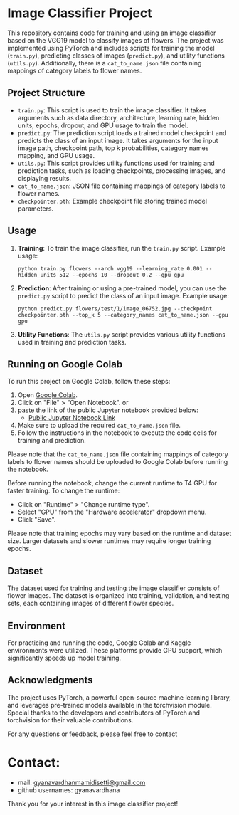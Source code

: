 # Image Classifier Project 

This repository contains code for training and using an image classifier based on the VGG19 model to classify images of flowers. The project was implemented using PyTorch and includes scripts for training the model (`train.py`), predicting classes of images (`predict.py`), and utility functions (`utils.py`). Additionally, there is a `cat_to_name.json` file containing mappings of category labels to flower names.

## Project Structure

- `train.py`: This script is used to train the image classifier. It takes arguments such as data directory, architecture, learning rate, hidden units, epochs, dropout, and GPU usage to train the model.
- `predict.py`: The prediction script loads a trained model checkpoint and predicts the class of an input image. It takes arguments for the input image path, checkpoint path, top k probabilities, category names mapping, and GPU usage.
- `utils.py`: This script provides utility functions used for training and prediction tasks, such as loading checkpoints, processing images, and displaying results.
- `cat_to_name.json`: JSON file containing mappings of category labels to flower names.
- `checkpointer.pth`: Example checkpoint file storing trained model parameters.

## Usage

1. **Training**: To train the image classifier, run the `train.py` script. Example usage:
    ```
    python train.py flowers --arch vgg19 --learning_rate 0.001 --hidden_units 512 --epochs 10 --dropout 0.2 --gpu gpu
    ```

2. **Prediction**: After training or using a pre-trained model, you can use the `predict.py` script to predict the class of an input image. Example usage:
    ```
    python predict.py flowers/test/1/image_06752.jpg --checkpoint checkpointer.pth --top_k 5 --category_names cat_to_name.json --gpu gpu
    ```

3. **Utility Functions**: The `utils.py` script provides various utility functions used in training and prediction tasks.

## Running on Google Colab

To run this project on Google Colab, follow these steps:

1. Open [Google Colab](https://colab.research.google.com/).
2. Click on "File" > "Open Notebook". or
3. paste the link of the public Jupyter notebook provided below:
   - [Public Jupyter Notebook Link](https://colab.research.google.com/drive/1cBMladdWBoiQQXb1VTTO3CDzrYcasEVP?usp=sharing)
4. Make sure to upload the required `cat_to_name.json` file.
5. Follow the instructions in the notebook to execute the code cells for training and prediction.

Please note that the `cat_to_name.json` file containing mappings of category labels to flower names should be uploaded to Google Colab before running the notebook.

Before running the notebook, change the current runtime to T4 GPU for faster training. To change the runtime:
- Click on "Runtime" > "Change runtime type".
- Select "GPU" from the "Hardware accelerator" dropdown menu.
- Click "Save".

Please note that training epochs may vary based on the runtime and dataset size. Larger datasets and slower runtimes may require longer training epochs.

## Dataset

The dataset used for training and testing the image classifier consists of flower images. The dataset is organized into training, validation, and testing sets, each containing images of different flower species.

## Environment

For practicing and running the code, Google Colab and Kaggle environments were utilized. These platforms provide GPU support, which significantly speeds up model training.

## Acknowledgments

The project uses PyTorch, a powerful open-source machine learning library, and leverages pre-trained models available in the torchvision module. Special thanks to the developers and contributors of PyTorch and torchvision for their valuable contributions.

For any questions or feedback, please feel free to contact 
# Contact:
- mail: gyanavardhanmamidisetti@gmail.com
- github usernames: gyanavardhana

Thank you for your interest in this image classifier project!
